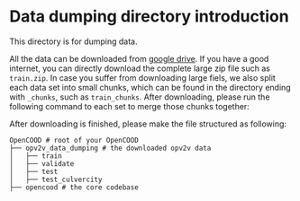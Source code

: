 # Data dumping directory introduction

This directory is for dumping data.

All the data can be downloaded from [google drive](https://drive.google.com/drive/folders/1dkDeHlwOVbmgXcDazZvO6TFEZ6V_7WUu). If you have a good internet, you can directly download the complete large zip file such as `train.zip`. In case you suffer from downloading large fiels, we also split each data set into small chunks, which can be found in the directory ending with `_chunks`, such as `train_chunks`. After downloading, please run the following command to each set to merge those chunks together:

After downloading is finished, please make the file structured as following:

```
OpenCOOD # root of your OpenCOOD
├── opv2v_data_dumping # the downloaded opv2v data
│   ├── train
│   ├── validate
│   ├── test
│   ├── test_culvercity
├── opencood # the core codebase
```
